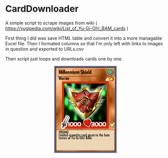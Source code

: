 # CardDownloader
A simple script to scrape images from wiki ( https://yugipedia.com/wiki/List_of_Yu-Gi-Oh!_BAM_cards )

First thing I did was save HTML table and convert it into a more managable Excel file. Then I formated columns so that I'm only left with links to images in question and exported to URLs.csv

Then script just loops and downloads cards one by one.

<p align="center">
  <img src="MillenniumShield-BAM-EN-VG.png" />
</p>

